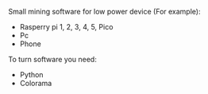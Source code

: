 Small mining software for low power device (For example):
- Rasperry pi 1, 2, 3, 4, 5, Pico
- Pc
- Phone

To turn software you need:
- Python
- Colorama
